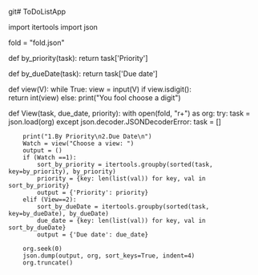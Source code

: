 git# ToDoListApp

import itertools
import json

fold = "fold.json"

def by_priority(task):
    return task['Priority']

def by_dueDate(task):
    return task['Due date']

def view(V):
     while True:
          view = input(V)
          if view.isdigit():                                                  
               return int(view)
          else:
               print("You fool choose a digit")

def View(task, due_date, priority):
    with open(fold, "r+") as org:
        try: 
            task = json.load(org)
        except json.decoder.JSONDecoderError:
            task = []

        print("1.By Priority\n2.Due Date\n")
        Watch = view("Choose a view: ")
        output = ()
        if (Watch ==1):
            sort_by_priority = itertools.groupby(sorted(task, key=by_priority), by_priority)
            priority = {key: len(list(val)) for key, val in sort_by_priority}
            output = {'Priority': priority}
        elif (View==2):    
            sort_by_dueDate = itertools.groupby(sorted(task, key=by_dueDate), by_dueDate)
            due_date = {key: len(list(val)) for key, val in sort_by_dueDate} 
            output = {'Due date': due_date} 
        
        org.seek(0) 
        json.dump(output, org, sort_keys=True, indent=4) 
        org.truncate()